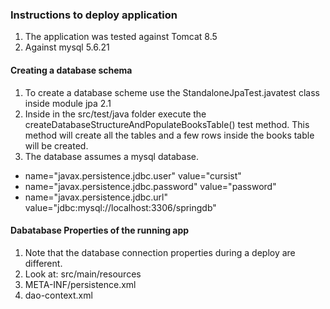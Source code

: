 ### Instructions to deploy application

1. The application was tested against Tomcat 8.5
1. Against mysql 5.6.21

#### Creating a database schema

1. To create a database scheme use the StandaloneJpaTest.javatest class inside module jpa 2.1
1. Inside  in the src/test/java folder execute the createDatabaseStructureAndPopulateBooksTable() test method. This method will create all the tables and a few rows inside the books table will be created.
1. The database assumes a mysql database.
  * name="javax.persistence.jdbc.user" value="cursist"
  * name="javax.persistence.jdbc.password" value="password"
  * name="javax.persistence.jdbc.url" value="jdbc:mysql://localhost:3306/springdb"
  
#### Dabatabase Properties of the running app

1. Note that the database connection properties during a deploy are different.
1. Look at:   src/main/resources
  1. META-INF/persistence.xml
  1. dao-context.xml
  